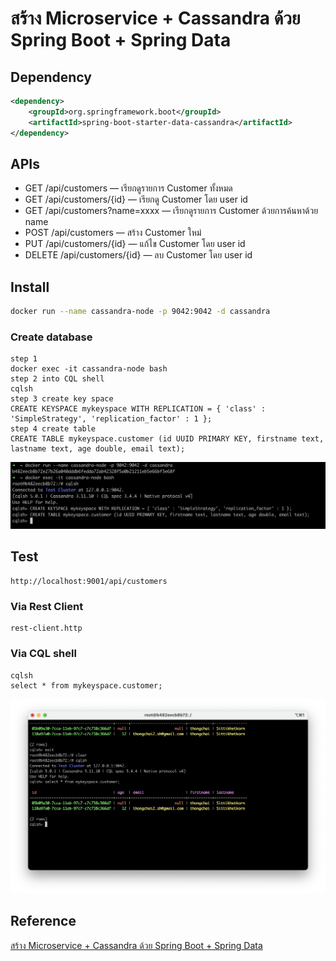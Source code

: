 # สร้าง Microservice + Cassandra ด้วย Spring Boot + Spring Data
## Dependency
```xml
<dependency>
	<groupId>org.springframework.boot</groupId>
	<artifactId>spring-boot-starter-data-cassandra</artifactId>
</dependency>
```
## APIs
- GET /api/customers — เรียกดูรายการ Customer ทั้งหมด  
- GET /api/customers/{id} — เรียกดู Customer โดย user id  
- GET /api/customers?name=xxxx — เรียกดูรายการ Customer ด้วยการค้นหาด้วย name  
- POST /api/customers — สร้าง Customer ใหม่  
- PUT /api/customers/{id} — แก้ไข Customer โดย user id  
- DELETE /api/customers/{id} — ลบ Customer โดย user id

## Install 
```bash
docker run --name cassandra-node -p 9042:9042 -d cassandra
```
### Create database
```aidl
step 1 
docker exec -it cassandra-node bash
step 2 into CQL shell
cqlsh
step 3 create key space
CREATE KEYSPACE mykeyspace WITH REPLICATION = { 'class' : 'SimpleStrategy', 'replication_factor' : 1 };
step 4 create table
CREATE TABLE mykeyspace.customer (id UUID PRIMARY KEY, firstname text, lastname text, age double, email text);
```
![](./images/img1.png)

## Test
```aidl
http://localhost:9001/api/customers
```
### Via Rest Client
```aidl
rest-client.http
```
### Via CQL shell
```aidl
cqlsh
select * from mykeyspace.customer;
```
![](./images/img2.png)

## Reference
[สร้าง Microservice + Cassandra ด้วย Spring Boot + Spring Data](https://phayao.medium.com/%E0%B8%AA%E0%B8%A3%E0%B9%89%E0%B8%B2%E0%B8%87-microservice-cassandra-%E0%B8%94%E0%B9%89%E0%B8%A7%E0%B8%A2-spring-boot-spring-data-a28ec9cec3ba)